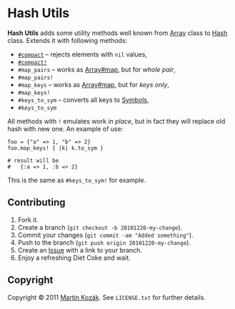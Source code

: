 Hash Utils
==========

**Hash Utils** adds some utility methods well known from [Array][1]
class to [Hash][2] class. Extends it with following methods:

* [`#compact`][3] – rejects elements with `nil` values,
* [`#compact!`][4]
* `#map_pairs` – works as [Array#map][5], but for *whole pair*,
* `#map_pairs!`
* `#map_keys` – works as [Array#map][5], but for *keys only*,
* `#map_keys!`
* `#keys_to_sym` – converts all keys to [Symbols][6],
* `#keys_to_sym`

All methods with `!` emulates work *in place*, but in fact they will 
replace old hash with new one. An example of use: 

    foo = {"a" => 1, "b" => 2}
    foo.map_keys! { |k| k.to_sym }
    
    # result will be
    #   {:a => 1, :b => 2}
    
This is the same as `#keys_to_sym!` for example.

Contributing
------------

1. Fork it.
2. Create a branch (`git checkout -b 20101220-my-change`).
3. Commit your changes (`git commit -am "Added something"`).
4. Push to the branch (`git push origin 20101220-my-change`).
5. Create an [Issue][7] with a link to your branch.
6. Enjoy a refreshing Diet Coke and wait.


Copyright
---------

Copyright &copy; 2011 [Martin Kozák][8]. See `LICENSE.txt` for
further details.

[1]: http://www.ruby-doc.org/core/classes/Array.html
[2]: http://www.ruby-doc.org/core/classes/Hash.html
[3]: http://www.ruby-doc.org/core/classes/Array.html#M000278
[4]: http://www.ruby-doc.org/core/classes/Array.html#M000279
[5]: http://www.ruby-doc.org/core/classes/Array.html#M000249
[6]: http://www.ruby-doc.org/core/classes/Symbol.html
[7]: http://github.com/martinkozak/hash-utils/issues
[8]: http://www.martinkozak.net/
